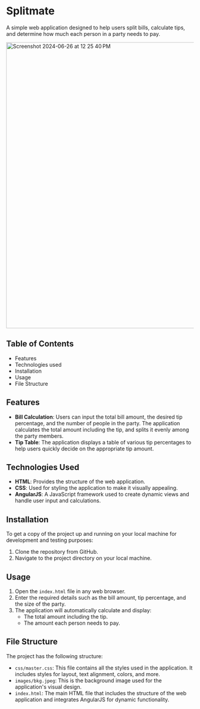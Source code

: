 # Splitmate

A simple web application designed to help users split bills, calculate tips, and determine how much each person in a party needs to pay.

<img width="766" alt="Screenshot 2024-06-26 at 12 25 40 PM" src="https://github.com/radhikaganesh29/Splitmate/assets/158646026/a290409f-ab03-48be-9bd5-fc5a2aa6107a">


## Table of Contents

- Features
- Technologies used
- Installation
- Usage
- File Structure

## Features

- **Bill Calculation**: Users can input the total bill amount, the desired tip percentage, and the number of people in the party. The application calculates the total amount including the tip, and splits it evenly among the party members.
- **Tip Table**: The application displays a table of various tip percentages to help users quickly decide on the appropriate tip amount.

## Technologies Used

- **HTML**: Provides the structure of the web application.
- **CSS**: Used for styling the application to make it visually appealing.
- **AngularJS**: A JavaScript framework used to create dynamic views and handle user input and calculations.

## Installation

To get a copy of the project up and running on your local machine for development and testing purposes:

1. Clone the repository from GitHub.
2. Navigate to the project directory on your local machine.

## Usage

1. Open the `index.html` file in any web browser.
2. Enter the required details such as the bill amount, tip percentage, and the size of the party.
3. The application will automatically calculate and display:
   - The total amount including the tip.
   - The amount each person needs to pay.

## File Structure

The project has the following structure:

- `css/master.css`: This file contains all the styles used in the application. It includes styles for layout, text alignment, colors, and more.
- `images/bkg.jpeg`: This is the background image used for the application's visual design.
- `index.html`: The main HTML file that includes the structure of the web application and integrates AngularJS for dynamic functionality.

